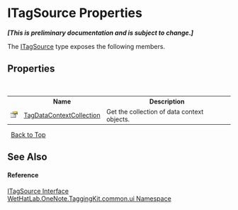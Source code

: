 # ITagSource Properties
 _**\[This is preliminary documentation and is subject to change.\]**_

The <a href="66415d03-ea1e-bdf0-d2f6-bd3f122359ba">ITagSource</a> type exposes the following members.


## Properties
&nbsp;<table><tr><th></th><th>Name</th><th>Description</th></tr><tr><td>![Public property](media/pubproperty.gif "Public property")</td><td><a href="30c9962e-f9fb-8a51-1bf2-0734e574bb04">TagDataContextCollection</a></td><td>
Get the collection of data context objects.</td></tr></table>&nbsp;
<a href="#itagsource-properties">Back to Top</a>

## See Also


#### Reference
<a href="66415d03-ea1e-bdf0-d2f6-bd3f122359ba">ITagSource Interface</a><br /><a href="043a9407-ac38-b3ac-7348-a6090af495ad">WetHatLab.OneNote.TaggingKit.common.ui Namespace</a><br />